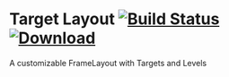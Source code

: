 # Target Layout [![Build Status](https://travis-ci.com/tsalik/target-layout.svg?branch=master)](https://travis-ci.com/tsalik/target-layout) [ ![Download](https://api.bintray.com/packages/tsalik/target-layout/target-layout/images/download.svg) ](https://bintray.com/tsalik/target-layout/target-layout/_latestVersion)
A customizable FrameLayout with Targets and Levels
